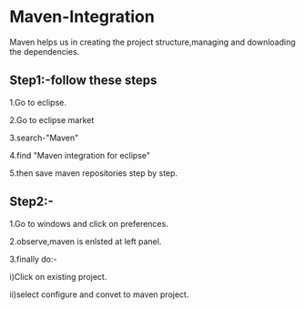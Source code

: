 # Maven-Integration
Maven helps us in creating the project structure,managing and downloading the dependencies.

Step1:-follow these steps
-----------------------------------------------------------------------------------------------
1.Go to eclipse.

2.Go to eclipse market 

3.search-"Maven"

4.find "Maven integration for eclipse"

5.then save maven repositories step by step.


Step2:-
-----------------------------------------------------------------------------------------------
1.Go to windows and click on preferences.

2.observe,maven is enlsted at left panel.

3.finally do:-

i)Click on existing project.

ii)select configure and convet to maven project.
